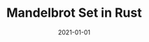 ---
title: Mandelbrot Set in Rust
eventType: project
date: 2021-01-01
repository: https://github.com/rosslh/rust-mandelbrot-set/
website: https://rust-mandelbrot.netlify.app/
thumbnail: mandelbrot-thumb
blurb: An interactive application that lets you explore the Mandelbrot set fractal. Built with Rust, compiled to WebAssembly, running on Web Workers.
tags: [rust, wasm, typescript]
---